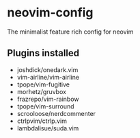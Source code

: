 # neovim-config
The minimalist feature rich config for neovim




## Plugins installed

* joshdick/onedark.vim
* vim-airline/vim-airline
* tpope/vim-fugitive
* morhetz/gruvbox
* frazrepo/vim-rainbow
* tpope/vim-surround
* scrooloose/nerdcommenter
* ctrlpvim/ctrlp.vim
* lambdalisue/suda.vim

